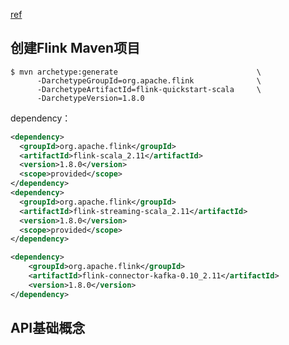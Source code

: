 [ref](https://ci.apache.org/projects/flink/flink-docs-release-1.8/)

## 创建Flink Maven项目
```
$ mvn archetype:generate                               \
      -DarchetypeGroupId=org.apache.flink              \
      -DarchetypeArtifactId=flink-quickstart-scala     \
      -DarchetypeVersion=1.8.0
```

dependency：
```xml
<dependency>
  <groupId>org.apache.flink</groupId>
  <artifactId>flink-scala_2.11</artifactId>
  <version>1.8.0</version>
  <scope>provided</scope>
</dependency>
<dependency>
  <groupId>org.apache.flink</groupId>
  <artifactId>flink-streaming-scala_2.11</artifactId>
  <version>1.8.0</version>
  <scope>provided</scope>
</dependency>

<dependency>
    <groupId>org.apache.flink</groupId>
    <artifactId>flink-connector-kafka-0.10_2.11</artifactId>
    <version>1.8.0</version>
</dependency>
```
## API基础概念
